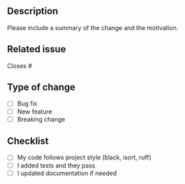 ## Description
Please include a summary of the change and the motivation.

## Related issue
Closes #<issue number>

## Type of change
- [ ] Bug fix
- [ ] New feature
- [ ] Breaking change

## Checklist
- [ ] My code follows project style (black, isort, ruff)
- [ ] I added tests and they pass
- [ ] I updated documentation if needed
